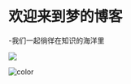 <!-- ![logo](_media/icon.svg) -->

# 欢迎来到梦的博客
-我们一起徜徉在知识的海洋里


<!-- 背景图片 -->

![](_media/bg.png)

<!-- 背景色 -->

![color](#f0f0f0)
